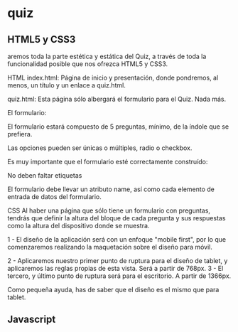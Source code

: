 # quiz
## HTML5 y CSS3
aremos toda la parte estética y estática del Quiz, a través de toda la funcionalidad posible que nos ofrezca HTML5 y CSS3.

HTML
index.html: Página de inicio y presentación, donde pondremos, al menos, un título y un enlace a quiz.html.

quiz.html: Esta página sólo albergará el formulario para el Quiz. Nada más.

El formulario:

El formulario estará compuesto de 5 preguntas, mínimo, de la índole que se prefiera.

Las opciones pueden ser únicas o múltiples, radio o checkbox.

Es muy importante que el formulario esté correctamente construído:

No deben faltar etiquetas

El formulario debe llevar un atributo name, así como cada elemento de entrada de datos del formulario.

CSS
Al haber una página que sólo tiene un formulario con preguntas, tendrás que definir la altura del bloque de cada pregunta y sus respuestas como la altura del dispositivo donde se muestra.

1 - El diseño de la aplicación será con un enfoque "mobile first", por lo que comenzaremos realizando la maquetación sobre el diseño para móvil.

2 - Aplicaremos nuestro primer punto de ruptura para el diseño de tablet, y aplicaremos las reglas propias de esta vista. Será a partir de 768px.
3 - El tercero, y último punto de ruptura será para el escritorio. A partir de 1366px.

Como pequeña ayuda, has de saber que el diseño es el mismo que para tablet.

## Javascript

